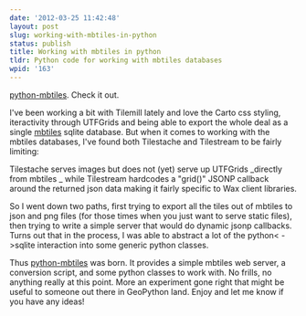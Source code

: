 ```yaml
---
date: '2012-03-25 11:42:48'
layout: post
slug: working-with-mbtiles-in-python
status: publish
title: Working with mbtiles in python
tldr: Python code for working with mbtiles databases
wpid: '163'
---
```


[python-mbtiles](https://github.com/perrygeo/python-mbtiles). Check it out.

I've been working a bit with Tilemill lately and love the Carto css styling, iteractivity through UTFGrids and being able to export the whole deal as a single [mbtiles](http://mapbox.com/mbtiles-spec/) sqlite database. But when it comes to working with the mbtiles databases, I've found both Tilestache and Tilestream to be fairly limiting:

Tilestache serves images but does not (yet) serve up UTFGrids _directly from mbtiles _ while Tilestream hardcodes a "grid()" JSONP callback around the returned json data making it fairly specific to Wax client libraries.

So I went down two paths, first trying to export all the tiles out of mbtiles to json and png files (for those times when you just want to serve static files), then trying to write a simple server that would do dynamic jsonp callbacks. Turns out that in the process, I was able to abstract a lot of the python< ->sqlite interaction into some generic python classes.

Thus [python-mbtiles](https://github.com/perrygeo/python-mbtiles) was born. It provides a simple mbtiles web server, a conversion script, and some python classes to work with. No frills, no anything really at this point. More an experiment gone right that might be useful to someone out there in GeoPython land.  Enjoy and let me know if you have any ideas!
